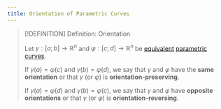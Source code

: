 ```yaml
---
title: Orientation of Parametric Curves
---
```


>[!DEFINITION] Definition: Orientation
>
>Let $\gamma: [a;b] \to \mathbb{R}^n$ and $\varphi: [c; d] \to \mathbb{R}^n$ be [equivalent](Equivalence%20of%20Parametric%20Curves.md) [parametric curves](Parametric%20Curve.md).
>
>If $\gamma(a) = \varphi(c)$ and $\gamma(b) = \varphi(d)$, we say that $\gamma$ and $\varphi$ have the **same orientation** or that $\gamma$ (or $\varphi$) is **orientation-preserving**.
>
>If $\gamma(a) = \varphi(d)$ and $\gamma(b) = \varphi(c)$, we say that $\gamma$ and $\varphi$ have **opposite orientations** or that $\gamma$ (or $\varphi$) is **orientation-reversing**.
>
